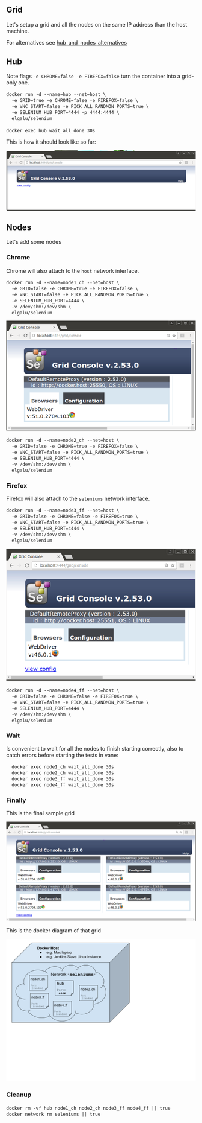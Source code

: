 ## Grid
Let's setup a grid and all the nodes on the same IP address than the host machine.

For alternatives see [hub_and_nodes_alternatives](./hub_and_nodes_alternatives.md)

## Hub
Note flags `-e CHROME=false -e FIREFOX=false` turn the container into a grid-only one.

    docker run -d --name=hub --net=host \
      -e GRID=true -e CHROME=false -e FIREFOX=false \
      -e VNC_START=false -e PICK_ALL_RANDMON_PORTS=true \
      -e SELENIUM_HUB_PORT=4444 -p 4444:4444 \
      elgalu/selenium

    docker exec hub wait_all_done 30s

This is how it should look like so far:

![docker-empty-selenium-grid](../images/empty_grid_console.png)

## Nodes
Let's add some nodes

### Chrome
Chrome will also attach to the `host` network interface.

    docker run -d --name=node1_ch --net=host \
      -e GRID=false -e CHROME=true -e FIREFOX=false \
      -e VNC_START=false -e PICK_ALL_RANDMON_PORTS=true \
      -e SELENIUM_HUB_PORT=4444 \
      -v /dev/shm:/dev/shm \
      elgalu/selenium

![docker-selenium-chrome-node](../images/chrome_grid_console.png)

    docker run -d --name=node2_ch --net=host \
      -e GRID=false -e CHROME=true -e FIREFOX=false \
      -e VNC_START=false -e PICK_ALL_RANDMON_PORTS=true \
      -e SELENIUM_HUB_PORT=4444 \
      -v /dev/shm:/dev/shm \
      elgalu/selenium

### Firefox
Firefox will also attach to the `seleniums` network interface.

    docker run -d --name=node3_ff --net=host \
      -e GRID=false -e CHROME=false -e FIREFOX=true \
      -e VNC_START=false -e PICK_ALL_RANDMON_PORTS=true \
      -e SELENIUM_HUB_PORT=4444 \
      -v /dev/shm:/dev/shm \
      elgalu/selenium

![docker-selenium-firefox-node](../images/firefox_grid_console.png)

    docker run -d --name=node4_ff --net=host \
      -e GRID=false -e CHROME=false -e FIREFOX=true \
      -e VNC_START=false -e PICK_ALL_RANDMON_PORTS=true \
      -e SELENIUM_HUB_PORT=4444 \
      -v /dev/shm:/dev/shm \
      elgalu/selenium

### Wait
Is convenient to wait for all the nodes to finish starting correctly, also to catch errors before starting the tests in vane:

      docker exec node1_ch wait_all_done 30s
      docker exec node2_ch wait_all_done 30s
      docker exec node3_ff wait_all_done 30s
      docker exec node4_ff wait_all_done 30s

### Finally

This is the final sample grid

![docker-selenium-hub-4-nodes](../images/grid_4_nodes_random_ports_localhost.png)

This is the docker diagram of that grid

![diagram-selenium-hub-4-nodes](../images/grid_4_nodes_diagram_host.svg)

### Cleanup

    docker rm -vf hub node1_ch node2_ch node3_ff node4_ff || true
    docker network rm seleniums || true
